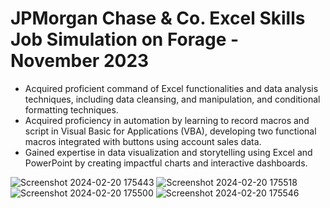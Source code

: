 # JPMorgan Chase & Co. Excel Skills Job Simulation on Forage - November 2023

 * Acquired proficient command of Excel functionalities and data analysis
   techniques, including data cleansing, and manipulation, and conditional
   formatting techniques.
 * Acquired proficiency in automation by learning to record macros and script in
   Visual Basic for Applications (VBA), developing two functional macros
   integrated with buttons using account sales data.
 * Gained expertise in data visualization and storytelling using Excel and
   PowerPoint by creating impactful charts and interactive dashboards.

![Screenshot 2024-02-20 175443](https://github.com/sanathchalla/JP-Morgan-Excel-Skills-Project/assets/110670357/cc020b81-1f3c-414e-8bdf-e02fb42ad35a)
![Screenshot 2024-02-20 175518](https://github.com/sanathchalla/JP-Morgan-Excel-Skills-Project/assets/110670357/e13917df-cc55-4a7b-aad1-d56c32293d9f)
![Screenshot 2024-02-20 175500](https://github.com/sanathchalla/JP-Morgan-Excel-Skills-Project/assets/110670357/b4e81a29-ab25-496a-b598-6947feabd11c)
![Screenshot 2024-02-20 175546](https://github.com/sanathchalla/JP-Morgan-Excel-Skills-Project/assets/110670357/fce450ee-566a-4de9-81be-fa8e48799c48)

